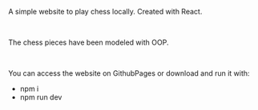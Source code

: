 <p>A simple website to play chess locally. Created with React.</p><br />
<p>The chess pieces have been modeled with OOP.</p><br />
<p>You can access the website on GithubPages or download and run it with:</p>
<ul>
  <li>npm i</li>
  <li>npm run dev</li>
</ul>
